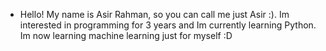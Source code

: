 - Hello! My name is Asir Rahman, so you can call me just Asir :). Im interested in programming for 3 years and Im currently learning Python. Im now learning machine learning just for myself :D

<!---
AsirRahman/AsirRahman is a ✨ special ✨ repository because its `README.md` (this file) appears on your GitHub profile.
You can click the Preview link to take a look at your changes.
--->
